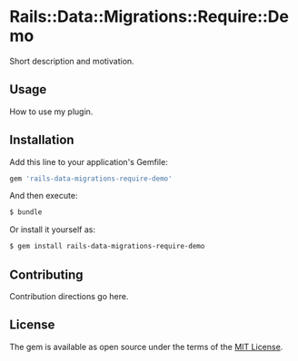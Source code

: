 # Rails::Data::Migrations::Require::Demo
Short description and motivation.

## Usage
How to use my plugin.

## Installation
Add this line to your application's Gemfile:

```ruby
gem 'rails-data-migrations-require-demo'
```

And then execute:
```bash
$ bundle
```

Or install it yourself as:
```bash
$ gem install rails-data-migrations-require-demo
```

## Contributing
Contribution directions go here.

## License
The gem is available as open source under the terms of the [MIT License](http://opensource.org/licenses/MIT).
